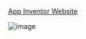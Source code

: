 

[App Inventor Website](https://appinventor.mit.edu/)

![image](https://github.com/LeoOuO/2023Mecanum_Car/assets/93064555/8a122c62-6fb1-4f22-9127-57848df45e68)
